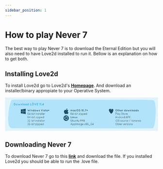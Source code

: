 ```yaml
---
sidebar_position: 1
---
```


# How to play Never 7

The best way to play Never 7 is to download the Eternal Edition but you will also need to have Love2d installed to run it. Bellow is an explanation on how to get both.

## Installing Love2d

To install Love2d go to Love2d's **[Homepage](https://love2d.org/)**. And download an installer/binary appropiate to your Operative System.

![Flowchart](./img/love2d.png)

## Downloading Never 7

To download Never 7 go to this **[link](https://elasticbeanstalk-us-east-1-122562843908.s3.amazonaws.com/n7e.love)** and download the file. If you installed Love2d you should be able to run the .love file.
